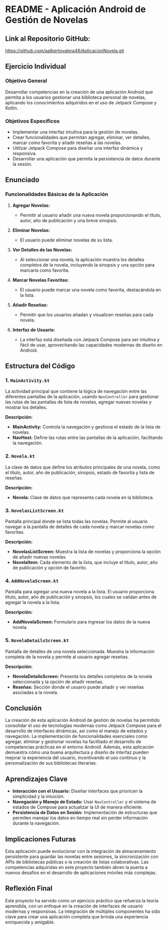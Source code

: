 # README - Aplicación Android de Gestión de Novelas

## Link al Repositorio GitHub: 
https://github.com/aalbertovalera48/AplicacionNovela.git


## Ejercicio Individual

### Objetivo General
Desarrollar competencias en la creación de una aplicación Android que permita a los usuarios gestionar una biblioteca personal de novelas, aplicando los conocimientos adquiridos en el uso de Jetpack Compose y Kotlin.

### Objetivos Específicos
- Implementar una interfaz intuitiva para la gestión de novelas.
- Crear funcionalidades que permitan agregar, eliminar, ver detalles, marcar como favorita y añadir reseñas a las novelas.
- Utilizar Jetpack Compose para diseñar una interfaz dinámica y responsiva.
- Desarrollar una aplicación que permita la persistencia de datos durante la sesión.

## Enunciado

### Funcionalidades Básicas de la Aplicación
1. **Agregar Novelas:**
   - Permitir al usuario añadir una nueva novela proporcionando el título, autor, año de publicación y una breve sinopsis.
   
2. **Eliminar Novelas:**
   - El usuario puede eliminar novelas de su lista.

3. **Ver Detalles de las Novelas:**
   - Al seleccionar una novela, la aplicación muestra los detalles completos de la novela, incluyendo la sinopsis y una opción para marcarla como favorita.

4. **Marcar Novelas Favoritas:**
   - El usuario puede marcar una novela como favorita, destacándola en la lista.

5. **Añadir Reseñas:**
   - Permitir que los usuarios añadan y visualicen reseñas para cada novela.

6. **Interfaz de Usuario:**
   - La interfaz está diseñada con Jetpack Compose para ser intuitiva y fácil de usar, aprovechando las capacidades modernas de diseño en Android.

## Estructura del Código

### 1. `MainActivity.kt`
La actividad principal que contiene la lógica de navegación entre las diferentes pantallas de la aplicación, usando `NavController` para gestionar las rutas de las pantallas de lista de novelas, agregar nuevas novelas y mostrar los detalles.

**Descripción:**
- **MainActivity:** Controla la navegación y gestiona el estado de la lista de novelas.
- **NavHost:** Define las rutas entre las pantallas de la aplicación, facilitando la navegación.

### 2. `Novela.kt`
La clase de datos que define los atributos principales de una novela, como el título, autor, año de publicación, sinopsis, estado de favorita y lista de reseñas.

**Descripción:**
- **Novela:** Clase de datos que representa cada novela en la biblioteca.

### 3. `NovelasListScreen.kt`
Pantalla principal donde se lista todas las novelas. Permite al usuario navegar a la pantalla de detalles de cada novela y marcar novelas como favoritas.

**Descripción:**
- **NovelasListScreen:** Muestra la lista de novelas y proporciona la opción de añadir nuevas novelas.
- **NovelaItem:** Cada elemento de la lista, que incluye el título, autor, año de publicación y opción de favorito.

### 4. `AddNovelaScreen.kt`
Pantalla para agregar una nueva novela a la lista. El usuario proporciona título, autor, año de publicación y sinopsis, los cuales se validan antes de agregar la novela a la lista.

**Descripción:**
- **AddNovelaScreen:** Formulario para ingresar los datos de la nueva novela.

### 5. `NovelaDetailsScreen.kt`
Pantalla de detalles de una novela seleccionada. Muestra la información completa de la novela y permite al usuario agregar reseñas.

**Descripción:**
- **NovelaDetailsScreen:** Presenta los detalles completos de la novela seleccionada y la opción de añadir reseñas.
- **Reseñas:** Sección donde el usuario puede añadir y ver reseñas asociadas a la novela.

## Conclusión

La creación de esta aplicación Android de gestión de novelas ha permitido consolidar el uso de tecnologías modernas como Jetpack Compose para el desarrollo de interfaces dinámicas, así como el manejo de estados y navegación. La implementación de funcionalidades esenciales como agregar, eliminar y gestionar novelas ha facilitado el desarrollo de competencias prácticas en el entorno Android. Además, esta aplicación demuestra cómo una buena arquitectura y diseño de interfaz pueden mejorar la experiencia del usuario, incentivando el uso continuo y la personalización de sus bibliotecas literarias.

## Aprendizajes Clave
- **Interacción con el Usuario:** Diseñar interfaces que prioricen la simplicidad y la intuición.
- **Navegación y Manejo de Estado:** Usar `NavController` y el sistema de estados de Compose para actualizar la UI de manera eficiente.
- **Persistencia de Datos en Sesión:** Implementación de estructuras que permiten manejar los datos en tiempo real sin perder información durante la navegación.
  
## Implicaciones Futuras
Esta aplicación puede evolucionar con la integración de almacenamiento persistente para guardar las novelas entre sesiones, la sincronización con APIs de bibliotecas públicas o la creación de listas colaborativas. Las competencias adquiridas en este proyecto también abren la puerta a nuevos desafíos en el desarrollo de aplicaciones móviles más complejas.

## Reflexión Final
Este proyecto ha servido como un ejercicio práctico que refuerza la teoría aprendida, con un enfoque en la creación de interfaces de usuario modernas y responsivas. La integración de múltiples componentes ha sido clave para crear una aplicación completa que brinda una experiencia enriquecida y amigable.


